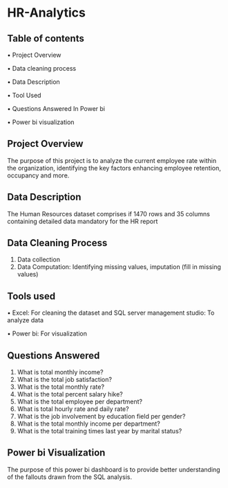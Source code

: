 # HR-Analytics

## Table of contents

•	Project Overview

•	Data cleaning process

•	Data Description

•	Tool Used

•	Questions Answered In Power bi 

•	Power bi visualization

## Project Overview

The purpose of this project is to analyze the current employee rate within the organization, identifying the key factors enhancing employee retention, occupancy and more.

## Data Description 

The Human Resources dataset comprises if 1470 rows and 35 columns containing detailed data mandatory for the HR report

## Data Cleaning Process

1.	Data collection
2.	Data Computation: Identifying missing values, imputation (fill in missing values)

## Tools used

•	Excel: For cleaning the dataset and SQL server management studio: To analyze data

•	Power bi: For visualization

## Questions Answered 

1.	What is total monthly income?
2.	What is the total job satisfaction?
3.	What is the total monthly rate?
4.	What is the total percent salary hike?
5.	What is the total employee per department?
6.	What is total hourly rate and daily rate?
7.	What is the job involvement by education field per gender?
8.	What is the total monthly income per department?
9.	What is the total training times last year by marital status?

## Power bi Visualization

The purpose of this power bi dashboard is to provide better understanding of the fallouts drawn from the SQL analysis.
 
